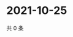 # 2021-10-25

共 0 条

<!-- BEGIN WEIBO -->
<!-- 最后更新时间 Mon Oct 25 2021 12:00:46 GMT+0800 (China Standard Time) -->

<!-- END WEIBO -->
